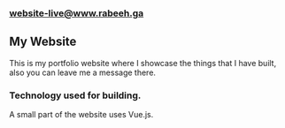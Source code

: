 ### [website-live@www.rabeeh.ga](https://rabeeh.netlify.app/)

## My Website

This is my portfolio website where I showcase the things that I have built, also you can leave me a message there.

### Technology used for building.

A small part of the website uses Vue.js.
